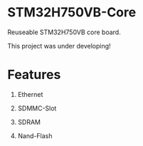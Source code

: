 # STM32H750VB-Core
Reuseable STM32H750VB core board.

This project was under developing!

# Features

1. Ethernet
2. SDMMC-Slot

3. SDRAM
4. Nand-Flash
